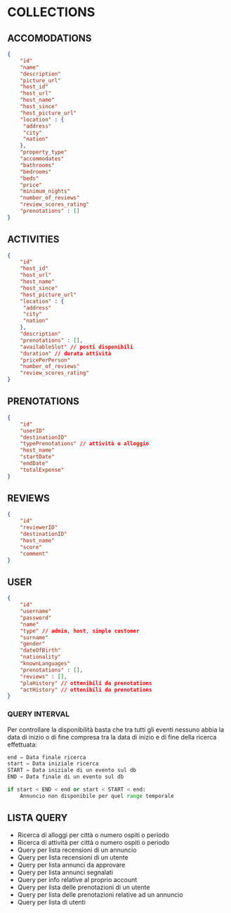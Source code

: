 # COLLECTIONS

## ACCOMODATIONS

```JSON
{
    "id"
    "name"
    "description"
    "picture_url"
    "host_id"
    "host_url"
    "host_name"
    "host_since"
    "host_picture_url"
    "location" : {
     "address"
     "city"
     "nation"
    },
    "property_type"
    "accommodates"
    "bathrooms"
    "bedrooms"
    "beds"
    "price"
    "minimum_nights"
    "number_of_reviews"
    "review_scores_rating"
    "prenotations" : []
}
```

## ACTIVITIES
```JSON
{
    "id"
    "host_id"
    "host_url"
    "host_name"
    "host_since"
    "host_picture_url"
    "location" : {
     "address"
     "city"
     "nation"
    },
    "description"
    "prenotations" : [],
    "availableSlot" // posti disponibili
    "duration" // durata attività
    "pricePerPerson"
    "number_of_reviews"
    "review_scores_rating"
}
```

## PRENOTATIONS
```JSON
{
    "id"
    "userID"
    "destinationID"
    "typePrenotations" // attività o alloggio
    "host_name"
    "startDate"
    "endDate"
    "totalExpense"
}
```

## REVIEWS
```JSON
{
    "id"
    "reviewerID"
    "destinationID"
    "host_name"
    "score"
    "comment"
}
```

## USER
```JSON
{
    "id"
    "username"
    "password"
    "name"
    "type" // admin, host, simple customer
    "surname"
    "gender"
    "dateOfBirth"
    "nationality"
    "knownLanguages"
    "prenotations" : [],
    "reviews" : [],
    "plaHistory" // ottenibili da prenotations
    "actHistory" // ottenibili da prenotations
}
```


### QUERY INTERVAL
Per controllare la disponibilità basta che tra tutti gli eventi nessuno abbia la data di inizio o di fine compresa tra la data di inizio e di fine della ricerca effettuata:
```python
end = Data finale ricerca
start = Data iniziale ricerca
START = Data iniziale di un evento sul db
END = Data finale di un evento sul db

if start < END < end or start < START < end:
    Annuncio non disponibile per quel range temporale
```

## LISTA QUERY
 - Ricerca di alloggi per città o numero ospiti o periodo
 - Ricerca di attività per città o numero ospiti o periodo
 - Query per lista recensioni di un annuncio
 - Query per lista recensioni di un utente
 - Query per lista annunci da approvare
 - Query per lista annunci segnalati
 - Query per info relative al proprio account
 - Query per lista delle prenotazioni di un utente
 - Query per lista delle prenotazioni relative ad un annuncio
 - Query per lista di utenti
